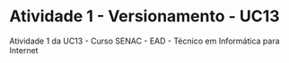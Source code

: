 # Atividade 1 - Versionamento - UC13
Atividade 1 da UC13 - Curso SENAC - EAD - Técnico em Informática para Internet
